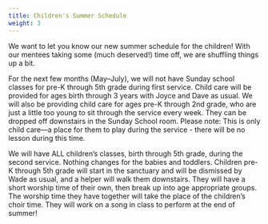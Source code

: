 ```yaml
---
title: Children's Summer Schedule
weight: 3
---
```


We want to let you know our new summer schedule for the children! With our mentees taking some (much deserved!) time off, we are shuffling things up a bit.








For the next few months (May–July), we will not have Sunday school classes for pre-K through 5th grade during first service. Child care will be provided for ages birth through 3 years with Joyce and Dave as usual. We will also be providing child care for ages pre-K through 2nd grade, who are just a little too young to sit through the service every week. They can be dropped off downstairs in the Sunday School room. Please note: This is only child care—a place for them to play during the service -  there will be no lesson during this time.




We will have ALL children’s classes, birth through 5th grade, during the second service. Nothing changes for the babies and toddlers. Children pre-K through 5th grade will start in the sanctuary and will be dismissed by Wade as usual, and a helper will walk them downstairs. They will have a short worship time of their own, then break up into age appropriate groups. The worship time they have together will take the place of the children’s choir time. They will work on a song in class to perform at the end of summer!